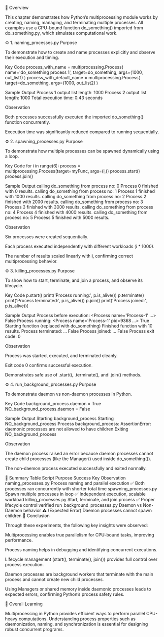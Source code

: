 📘 Overview

This chapter demonstrates how Python’s multiprocessing module works by creating, naming, managing, and terminating multiple processes.
All examples use a CPU-bound function do_something() imported from do_something.py, which simulates computational work.

⚙️ 1. naming_processes.py
Purpose

To demonstrate how to create and name processes explicitly and observe their execution and timing.

Key Code
process_with_name = multiprocessing.Process(
    name='do_something process 1',
    target=do_something,
    args=(1000, out_list1)
)
process_with_default_name = multiprocessing.Process(
    target=do_something,
    args=(1000, out_list2)
)

Sample Output
Process 1 output list length: 1000
Process 2 output list length: 1000
Total execution time: 0.43 seconds

Observation

Both processes successfully executed the imported do_something() function concurrently.

Execution time was significantly reduced compared to running sequentially.

⚙️ 2. spawning_processes.py
Purpose

To demonstrate how multiple processes can be spawned dynamically using a loop.

Key Code
for i in range(6):
    process = multiprocessing.Process(target=myFunc, args=(i,))
    process.start()
    process.join()

Sample Output
calling do_something from process no: 0
Process 0 finished with 0 results.
calling do_something from process no: 1
Process 1 finished with 1000 results.
calling do_something from process no: 2
Process 2 finished with 2000 results.
calling do_something from process no: 3
Process 3 finished with 3000 results.
calling do_something from process no: 4
Process 4 finished with 4000 results.
calling do_something from process no: 5
Process 5 finished with 5000 results.

Observation

Six processes were created sequentially.

Each process executed independently with different workloads (i * 1000).

The number of results scaled linearly with i, confirming correct multiprocessing behavior.

⚙️ 3. killing_processes.py
Purpose

To show how to start, terminate, and join a process, and observe its lifecycle.

Key Code
p.start()
print('Process running:', p.is_alive())
p.terminate()
print('Process terminated:', p.is_alive())
p.join()
print('Process joined:', p.is_alive())

Sample Output
Process before execution: <Process name='Process-1' ...> False
Process running: <Process name='Process-1' pid=9368 ...> True
Starting function (replaced with do_something)
Finished function with 10 results.
Process terminated: ... False
Process joined: ... False
Process exit code: 0

Observation

Process was started, executed, and terminated cleanly.

Exit code 0 confirms successful execution.

Demonstrates safe use of .start(), .terminate(), and .join() methods.

⚙️ 4. run_background_processes.py
Purpose

To demonstrate daemon vs non-daemon processes in Python.

Key Code
background_process.daemon = True
NO_background_process.daemon = False

Sample Output
Starting background_process
Starting NO_background_process
Process background_process:
AssertionError: daemonic processes are not allowed to have children
Exiting NO_background_process

Observation

The daemon process raised an error because daemon processes cannot create child processes (like the Manager() used inside do_something()).

The non-daemon process executed successfully and exited normally.

🧮 Summary Table
Script	Purpose	Success	Key Observation
naming_processes.py	Process naming and parallel execution	✅	Both processes ran concurrently with shorter total time
spawning_processes.py	Spawn multiple processes in loop	✅	Independent execution, scalable workload
killing_processes.py	Start, terminate, and join process	✅	Proper lifecycle control verified
run_background_processes.py	Daemon vs Non-Daemon behavior	⚠️ (Expected Error)	Daemon processes cannot spawn children
🧩 Conclusion

Through these experiments, the following key insights were observed:

Multiprocessing enables true parallelism for CPU-bound tasks, improving performance.

Process naming helps in debugging and identifying concurrent executions.

Lifecycle management (start(), terminate(), join()) provides full control over process execution.

Daemon processes are background workers that terminate with the main process and cannot create new child processes.

Using Managers or shared memory inside daemonic processes leads to expected errors, confirming Python’s process safety rules.

🧠 Overall Learning

Multiprocessing in Python provides efficient ways to perform parallel CPU-heavy computations.
Understanding process properties such as daemonization, naming, and synchronization is essential for designing robust concurrent programs.